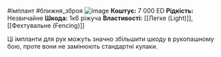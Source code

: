 #імплант #ближня_зброя
![image](https://static.wikia.nocookie.net/cyberpunk/images/8/81/Cw_arms_mantisblades.png/revision/latest?cb=20210607103740)
**Коштує:** 7 000 ED
**Рідкість:** Незвичайне
**Шкода:** 1к6 ріжуча
**Властивості:** [[Легке (Light)]], [[Фехтувальне (Fencing)]]

Ці імпланти для рук можуть значно збільшити шкоду в рукопашному бою, проте вони не замінюють стандартні кулаки.